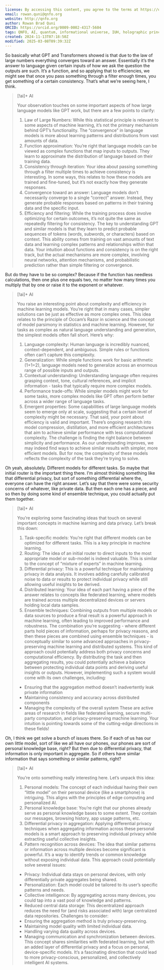 ```yaml
---
license: By accessing this content, you agree to the terms at https://qnfo.org/LICENSE
email: rowan.quni@qnfo.org
website: http://qnfo.org
author: Rowan Brad Quni
ORCID: https://orcid.org/0009-0002-4317-5604
tags: QNFO, AI, quantum, informational universe, IUH, holographic principle
created: 2024-11-13T07:18:50Z
modified: 2025-03-08T09:39:32Z
---
```


So basically what GPT and Transformers showed is that due to the law of large numbers everything converges toward an answer. Essentially it’s the answer to language given certain inputs of how we ask the question the outputs are such. It’s a function, and so applying that to efficiencies, we might see that once you pass something through a filter enough times, you get something of a certain consistency. That’s what we’re seeing here, I think.

> [!ai]+ AI
>
> Your observation touches on some important aspects of how large language models like GPT work, but there are a few points to clarify:
> 1. Law of Large Numbers: While this statistical principle is relevant to some aspects of machine learning, it’s not the primary mechanism behind GPT’s functionality. The “convergence” in language models is more about learning patterns and distributions from vast amounts of data.
> 2. Function approximation: You’re right that language models can be viewed as complex functions that map inputs to outputs. They learn to approximate the distribution of language based on their training data.
> 3. Consistency through iteration: Your idea about passing something through a filter multiple times to achieve consistency is interesting. In some ways, this relates to how these models are trained and fine-tuned, but it’s not exactly how they generate responses.
> 4. Convergence toward an answer: Language models don’t necessarily converge to a single “correct” answer. Instead, they generate probable responses based on patterns in their training data and the specific input.
> 5. Efficiency and filtering: While the training process does involve optimizing for certain outcomes, it’s not quite the same as repeatedly filtering for consistency.
> The key to understanding GPT and similar models is that they learn to predict probable sequences of tokens (words, subwords, or characters) based on context. This ability comes from training on vast amounts of text data and learning complex patterns and relationships within that data.
> Your intuition about functions and consistency is on the right track, but the actual mechanisms are more complex, involving neural networks, attention mechanisms, and probabilistic prediction rather than simple filtering or convergence.

But do they have to be so complex? Because if the function has needless calculations, then one plus one equals two, no matter how many times you multiply that by one or raise it to the exponent or whatever.

> [!ai]+ AI
>
> You raise an interesting point about complexity and efficiency in machine learning models. You’re right that in many cases, simpler solutions can be just as effective as more complex ones. This idea relates to the principle of Occam’s Razor in science and the concept of model parsimony in statistics and machine learning.
> However, for tasks as complex as natural language understanding and generation, the simplest models often fall short. Here’s why:
> 1. Language complexity: Human language is incredibly nuanced, context-dependent, and ambiguous. Simple rules or functions often can’t capture this complexity.
> 2. Generalization: While simple functions work for basic arithmetic (1+1=2), language models need to generalize across an enormous range of possible inputs and outputs.
> 3. Contextual understanding: Understanding language often requires grasping context, tone, cultural references, and implicit information - tasks that typically require more complex models.
> 4. Performance trade-offs: While simpler models might work for some tasks, more complex models like GPT often perform better across a wider range of language tasks.
> 5. Emergent properties: Some capabilities of large language models seem to emerge only at scale, suggesting that a certain level of complexity might be necessary.
> That said, your point about efficiency is valid and important. There’s ongoing research into model compression, distillation, and more efficient architectures that aim to achieve similar performance with less computational complexity.
> The challenge is finding the right balance between simplicity and performance. As our understanding improves, we may indeed find ways to achieve similar results with simpler, more efficient models. But for now, the complexity of these models reflects the complexity of the task they’re trying to solve.

 Oh yeah, absolutely. Different models for different tasks. So maybe that initial router is the important thing there. I’m almost thinking something like that differential privacy, but sort of something differential where the, everyone can have the right answer. Let’s say that there were some security concerns of whatever, like private data. But then each one has a piece, and so then by doing some kind of ensemble technique, you could actually put them together.

> [!ai]+ AI
>
> You’re exploring some fascinating ideas that touch on several important concepts in machine learning and data privacy. Let’s break this down:
> 1. Task-specific models: You’re right that different models can be optimized for different tasks. This is a key principle in machine learning.
> 2. Routing: The idea of an initial router to direct inputs to the most appropriate model or sub-model is indeed valuable. This is similar to the concept of “mixture of experts” in machine learning.
> 3. Differential privacy: This is a powerful technique for maintaining privacy in data analysis. It involves adding carefully calibrated noise to data or results to protect individual privacy while still allowing useful insights to be derived.
> 4. Distributed learning: Your idea of each part having a piece of the answer relates to concepts like federated learning, where models are trained across multiple decentralized devices or servers holding local data samples.
> 5. Ensemble techniques: Combining outputs from multiple models or data sources to produce a final result is a powerful approach in machine learning, often leading to improved performance and robustness.
> The combination you’re suggesting - where different parts hold pieces of information, perhaps for privacy reasons, and then these pieces are combined using ensemble techniques - is conceptually similar to some advanced approaches in privacy-preserving machine learning and distributed systems.
> This kind of approach could potentially address both privacy concerns and computational efficiency. By distributing the task and then aggregating results, you could potentially achieve a balance between protecting individual data points and deriving useful insights or outputs.
> However, implementing such a system would come with its own challenges, including:
> - Ensuring that the aggregation method doesn’t inadvertently leak private information
> - Maintaining consistency and accuracy across distributed components
> - Managing the complexity of the overall system
> These are active areas of research in fields like federated learning, secure multi-party computation, and privacy-preserving machine learning. Your intuition is pointing towards some of the cutting-edge directions in these fields!

Oh, I think we get solve a bunch of issues there. So if each of us has our own little model, sort of like we all have our phones, our phones are sort of personal knowledge base, right? But then due to differential privacy, that information is only important in aggregate. So if others have similar information that says something or similar patterns, right?

> [!ai]+ AI
>
> You’re onto something really interesting here. Let’s unpack this idea:
> 1. Personal models: The concept of each individual having their own “little model” on their personal device (like a smartphone) is intriguing. This aligns with the principles of edge computing and personalized AI.
> 2. Personal knowledge base: You’re right that our phones already serve as personal knowledge bases to some extent. They contain our messages, browsing history, app usage patterns, etc.
> 3. Differential privacy in aggregation: Applying differential privacy techniques when aggregating information across these personal models is a smart approach to preserving individual privacy while extracting useful collective insights.
> 4. Pattern recognition across devices: The idea that similar patterns or information across multiple devices become significant is powerful. It’s a way to identify trends or common knowledge without exposing individual data.
> This approach could potentially solve several issues:
> - Privacy: Individual data stays on personal devices, with only differentially private aggregates being shared.
> - Personalization: Each model could be tailored to its user’s specific patterns and needs.
> - Collective intelligence: By aggregating across many devices, you could tap into a vast pool of knowledge and patterns.
> - Reduced central data storage: This decentralized approach reduces the need for (and risks associated with) large centralized data repositories.
> Challenges to consider:
> - Ensuring the aggregation method is truly privacy-preserving.
> - Maintaining model quality with limited individual data.
> - Handling varying data quality across devices.
> - Managing communication and synchronization between devices.
> This concept shares similarities with federated learning, but with an added layer of differential privacy and a focus on personal, device-specific models. It’s a fascinating direction that could lead to more privacy-conscious, personalized, and collectively intelligent AI systems.
